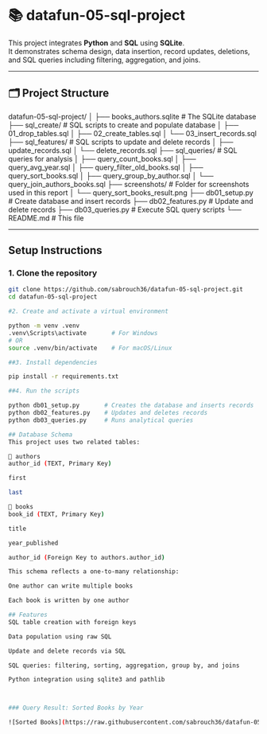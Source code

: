 # 📚 datafun-05-sql-project

This project integrates **Python** and **SQL** using **SQLite**.  
It demonstrates schema design, data insertion, record updates, deletions, and SQL queries including filtering, aggregation, and joins.

---

## 🗂️ Project Structure

datafun-05-sql-project/
│
├── books_authors.sqlite # The SQLite database
├── sql_create/ # SQL scripts to create and populate database
│ ├── 01_drop_tables.sql
│ ├── 02_create_tables.sql
│ └── 03_insert_records.sql
├── sql_features/ # SQL scripts to update and delete records
│ ├── update_records.sql
│ └── delete_records.sql
├── sql_queries/ # SQL queries for analysis
│ ├── query_count_books.sql
│ ├── query_avg_year.sql
│ ├── query_filter_old_books.sql
│ ├── query_sort_books.sql
│ ├── query_group_by_author.sql
│ └── query_join_authors_books.sql
├── screenshots/ # Folder for screenshots used in this report
│ └── query_sort_books_result.png
├── db01_setup.py # Create database and insert records
├── db02_features.py # Update and delete records
├── db03_queries.py # Execute SQL query scripts
└── README.md # This file


---

##  Setup Instructions

### 1. Clone the repository
```bash
git clone https://github.com/sabrouch36/datafun-05-sql-project.git
cd datafun-05-sql-project

#2. Create and activate a virtual environment

python -m venv .venv
.venv\Scripts\activate       # For Windows
# OR
source .venv/bin/activate    # For macOS/Linux

##3. Install dependencies

pip install -r requirements.txt

##4. Run the scripts

python db01_setup.py       # Creates the database and inserts records
python db02_features.py    # Updates and deletes records
python db03_queries.py     # Runs analytical queries

## Database Schema
This project uses two related tables:

📘 authors
author_id (TEXT, Primary Key)

first

last

📗 books
book_id (TEXT, Primary Key)

title

year_published

author_id (Foreign Key to authors.author_id)

This schema reflects a one-to-many relationship:

One author can write multiple books

Each book is written by one author

## Features
SQL table creation with foreign keys

Data population using raw SQL

Update and delete records via SQL

SQL queries: filtering, sorting, aggregation, group by, and joins

Python integration using sqlite3 and pathlib



### Query Result: Sorted Books by Year

![Sorted Books](https://raw.githubusercontent.com/sabrouch36/datafun-05-sql-project/main/screenshots/sorted_books.png)
